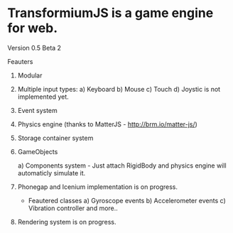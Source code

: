 TransformiumJS is a game engine for web.
=================================================================

Version 0.5 Beta 2

Feauters
1) Modular
2) Multiple input types:
    a) Keyboard
    b) Mouse
    c) Touch
    d) Joystic is not implemented yet. 
3) Event system
4) Physics engine (thanks to MatterJS - http://brm.io/matter-js/)
5) Storage container system
6) GameObjects

    a) Components system 
        - Just attach RigidBody and physics engine will automaticly simulate it.
  
7) Phonegap and Icenium implementation is on progress.

    - Feautered classes
    a) Gyroscope events
    b) Accelerometer events
    c) Vibration controller
    and more..
    
8) Rendering system is on progress.

